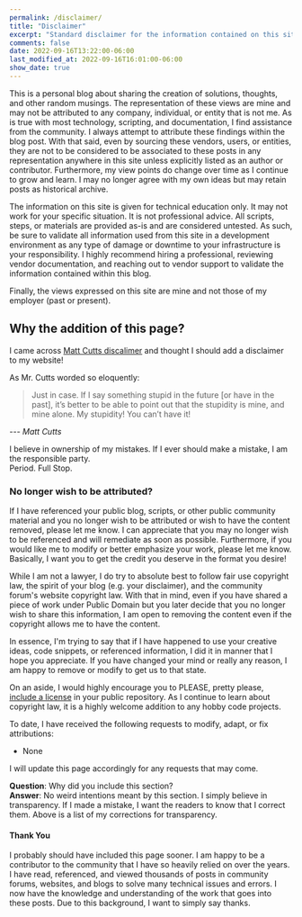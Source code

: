 ```yaml
---
permalink: /disclaimer/
title: "Disclaimer"
excerpt: "Standard disclaimer for the information contained on this site"  
comments: false  
date: 2022-09-16T13:22:00-06:00
last_modified_at: 2022-09-16T16:01:00-06:00
show_date: true
---
```

This is a personal blog about sharing the creation of solutions, thoughts, and other random musings.
The representation of these views are mine and may not be attributed to any company, individual,
or entity that is not me. As is true with most technology, scripting, and documentation, I
find assistance from the community. I always attempt to attribute these findings within the blog post.
With that said, even by sourcing these vendors, users, or entities, they are not
to be considered to be associated to these posts in any representation anywhere in this site unless
explicitly listed as an author or contributor.  Furthermore, my view points do change over time as I
continue to grow and learn. I may no longer agree with my own ideas but may retain posts as historical archive.  

The information on this site is given for technical education only. It may not work for
your specific situation. It is not professional advice. All scripts, steps, or materials are
provided as-is and are considered untested. As such, be sure to validate all information used from this site
in a development environment as any type of damage or downtime to your infrastructure is your responsibility. I highly recommend hiring a professional,
reviewing vendor documentation, and reaching out to vendor support to validate the information contained within
this blog.  

Finally, the views expressed on this site are mine and not those of my employer (past or present).  

## Why the addition of this page?  
I came across [Matt Cutts discalimer](https://www.mattcutts.com/blog/disclaimer/) and thought I should
add a disclaimer to my website!  

As Mr. Cutts worded so eloquently:  
> Just in case. If I say something stupid in the future [or have in the past], it’s better to be able to point out that the stupidity is mine, and mine alone. My stupidity! You can’t have it!  

---<cite> Matt Cutts </cite>

I believe in ownership of my mistakes. If I ever should make a mistake, I am the responsible party.  
Period. Full Stop.  

### No longer wish to be attributed?  
If I have referenced your public blog, scripts, or other public community material and you no longer wish
to be attributed or wish to have the content removed, please let me know.  I can appreciate that you may no
longer wish to be referenced and will remediate as soon as possible. Furthermore, if you would like me to modify or better
emphasize your work, please let me know. Basically, I want you to get the credit you deserve in the format you desire!  

While I am not a lawyer, I do try to absolute best to follow fair use copyright law, the spirit of your blog (e.g. your disclaimer), and the community forum's
website copyright law.  With that in mind, even if you have shared a piece of work under Public Domain but you later decide that you no longer
wish to share this information, I am open to removing the content even if the copyright allows me to have the content.  

In essence, I'm trying to say that if I have happened to use your creative ideas, code snippets, or referenced information,
I did it in manner that I hope you appreciate. If you have changed your mind or really any reason, I am happy to remove or modify to
get us to that state.  

On an aside, I would highly encourage you to PLEASE, pretty please, [include a license](https://docs.github.com/en/communities/setting-up-your-project-for-healthy-contributions/adding-a-license-to-a-repository) in your public repository. As I continue to
learn about copyright law, it is a highly welcome addition to any hobby code projects.  

To date, I have received the following requests to modify, adapt, or fix attributions:  
* None  

I will update this page accordingly for any requests that may come.  

**Question**: Why did you include this section?  
**Answer**: No weird intentions meant by this section. I simply believe in transparency. If I made
a mistake, I want the readers to know that I correct them. Above is a list of my corrections for transparency.    

#### Thank You  
I probably should have included this page sooner. I am happy to be a contributor to the community that
I have so heavily relied on over the years.  
I have read, referenced, and viewed thousands of posts in community forums, websites, and blogs to solve many
technical issues and errors.
I now have the knowledge and understanding of the work that goes into these posts. Due to this background, I want
to simply say thanks.  
